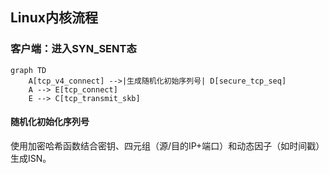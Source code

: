 ## Linux内核流程
### 客户端：进入SYN_SENT态
```mermaid
graph TD
    A[tcp_v4_connect] -->|生成随机化初始序列号| D[secure_tcp_seq]
    A --> E[tcp_connect]
    E --> C[tcp_transmit_skb]
```
#### 随机化初始化序列号
使用加密哈希函数结合密钥、四元组（源/目的IP+端口）和动态因子（如时间戳）生成ISN。
